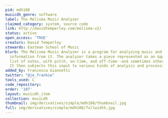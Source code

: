```yaml
---
pid: mdh108
musicdh_genre: software
label: The Melisma Music Analyzer
claimed_category: system, source code
link: http://davidtemperley.com/melisma-v2/
status: active
open_access: 'TRUE'
creators: David Temperley
stewards: Eastman School of Music
blurb: The Melisma Music Analyzer is a program for analyzing music and extracting
  information from it. The analyzer takes a piece represented as an &quot;event list&quot;--a
  list of notes, with pitch, on-time, and off-time--and sometimes other input as well.
  It then subjects this input to various kinds of analysis and processing.
added_by: Francesca Giannetti
twitter: "@jo_frankie"
tools_used: C
code_repository:
order: '107'
layout: musicdh_item
collection: musicdh
thumbnail: img/derivatives/simple/mdh108/thumbnail.jpg
full: img/derivatives/simple/mdh108/fullwidth.jpg
---
```

